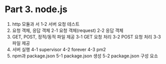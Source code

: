# Part 3. node.js

1. http 모듈과 서
    1-2 서버 요청 테스트
2. 요청 객체, 응답 객체
    2-1 요청 객체(request)
    2-2 응답 객체
3. GET, POST, 정적/동적 파일 제공
    3-1 GET 요청 처리
    3-2 POST 요청 처리
    3-3 파일 제공
4. 서버 실행
    4-1 supervisor
    4-2 forever
    4-3 pm2
5. npm과 package.json
    5-1 package.json 생성
    5-2 package.json 구성 요소